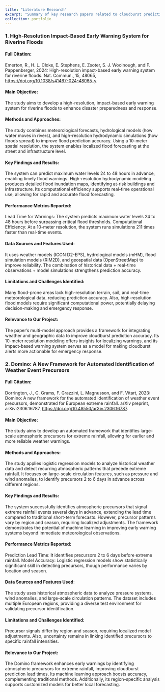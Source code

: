 ```yaml
---
title: "Literature Research"
excerpt: "Summary of key research papers related to cloudburst prediction"
collection: portfolio
---
```


### 1. High-Resolution Impact-Based Early Warning System for Riverine Floods

#### Full Citation:
Emerton, R., H. L. Cloke, E. Stephens, E. Zsoter, S. J. Woolnough, and F. Pappenberger, 2024: High-resolution impact-based early warning system for riverine floods. Nat. Commun., 15, 48065, https://doi.org/10.1038/s41467-024-48065-y.

#### Main Objective:
The study aims to develop a high-resolution, impact-based early warning system for riverine floods to enhance disaster preparedness and response.

#### Methods and Approaches:
The study combines meteorological forecasts, hydrological models (how water moves in rivers), and high-resolution hydrodynamic simulations (how floods spread) to improve flood prediction accuracy. Using a 10-meter spatial resolution, the system enables localized flood forecasting at the street and infrastructure level.

#### Key Findings and Results:
The system can predict maximum water levels 24 to 48 hours in advance, enabling timely flood warnings. High-resolution hydrodynamic modeling produces detailed flood inundation maps, identifying at-risk buildings and infrastructure. Its computational efficiency supports real-time operational use, allowing for rapid and accurate flood forecasting.

#### Performance Metrics Reported:
Lead Time for Warnings: The system predicts maximum water levels 24 to 48 hours before surpassing critical flood thresholds.
Computational Efficiency: At a 10-meter resolution, the system runs simulations 211 times faster than real-time events.

#### Data Sources and Features Used:
It uses weather models (ICON D2-EPS), hydrological models (mHM), flood simulation models (RIM2D), and geospatial data (OpenStreetMap) to improve reliability. The combination of historical data + real-time observations + model simulations strengthens prediction accuracy.

#### Limitations and Challenges Identified:
Many flood-prone areas lack high-resolution terrain, soil, and real-time meteorological data, reducing prediction accuracy. Also, high-resolution flood models require significant computational power, potentially delaying decision-making and emergency response.

#### Relevance to Our Project:
The paper’s multi-model approach provides a framework for integrating weather and geographic data to improve cloudburst prediction accuracy. Its 10-meter resolution modeling offers insights for localizing warnings, and its impact-based warning system serves as a model for making cloudburst alerts more actionable for emergency response.

### 2. Domino: A New Framework for Automated Identification of Weather Event Precursors

#### Full Citation:
Dorrington, J., C. Grams, F. Grazzini, L. Magnusson, and F. Vitart, 2023: Domino: A new framework for the automated identification of weather event precursors, demonstrated for European extreme rainfall. arXiv preprint, arXiv:2306.16787, https://doi.org/10.48550/arXiv.2306.16787.

#### Main Objective:
The study aims to develop an automated framework that identifies large-scale atmospheric precursors for extreme rainfall, allowing for earlier and more reliable weather warnings.

#### Methods and Approaches:
The study applies logistic regression models to analyze historical weather data and detect recurring atmospheric patterns that precede extreme rainfall. It focuses on large-scale circulation features, such as pressure and wind anomalies, to identify precursors 2 to 6 days in advance across different regions.

#### Key Findings and Results:
The system successfully identifies atmospheric precursors that signal extreme rainfall events several days in advance, extending the lead time compared to traditional short-term forecasts. However, precursor patterns vary by region and season, requiring localized adjustments. The framework demonstrates the potential of machine learning in improving early warning systems beyond immediate meteorological observations.

#### Performance Metrics Reported:
Prediction Lead Time: It identifies precursors 2 to 6 days before extreme rainfall.
Model Accuracy: Logistic regression models show statistically significant skill in detecting precursors, though performance varies by location and season.

#### Data Sources and Features Used:
The study uses historical atmospheric data to analyze pressure systems, wind anomalies, and large-scale circulation patterns. The dataset includes multiple European regions, providing a diverse test environment for validating precursor identification.

#### Limitations and Challenges Identified:
Precursor signals differ by region and season, requiring localized model adjustments. Also, uncertainty remains in linking identified precursors to specific rainfall intensities.

#### Relevance to Our Project:
The Domino framework enhances early warnings by identifying atmospheric precursors for extreme rainfall, improving cloudburst prediction lead times. Its machine learning approach boosts accuracy, complementing traditional methods. Additionally, its region-specific analysis supports customized models for better local forecasting.